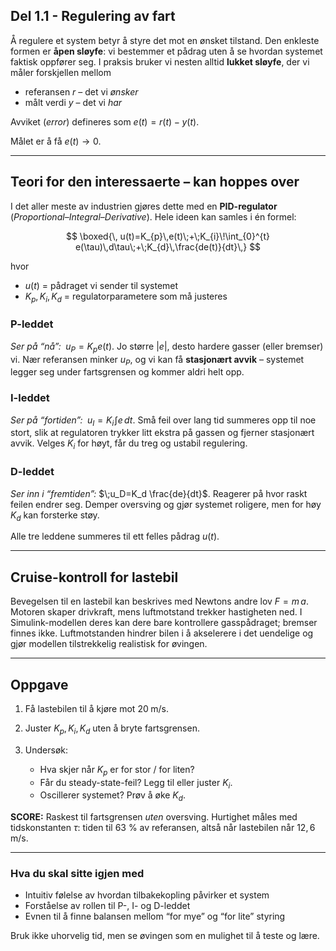 ## Del 1.1 - Regulering av fart

Å regulere et system betyr å styre det mot en ønsket tilstand. Den enkleste formen er **åpen sløyfe**: vi bestemmer et pådrag uten å se hvordan systemet faktisk oppfører seg. I praksis bruker vi nesten alltid **lukket sløyfe**, der vi måler forskjellen mellom

* referansen $r$ – det vi *ønsker*
* målt verdi $y$ – det vi *har*

Avviket (*error*) defineres som
$\displaystyle e(t)=r(t)-y(t)$.

Målet er å få $e(t)\rightarrow 0$.

---

## Teori for den interessaerte – kan hoppes over

I det aller meste av industrien gjøres dette med en **PID-regulator** (*Proportional–Integral–Derivative*). Hele ideen kan samles i én formel:

$$
\boxed{\,
u(t)=K_{p}\,e(t)\;+\;K_{i}\!\int_{0}^{t} e(\tau)\,d\tau\;+\;K_{d}\,\frac{de(t)}{dt}\,}
$$

hvor

* $u(t)$ = pådraget vi sender til systemet
* $K_p, K_i, K_d$ = regulatorparametere som må justeres

### P-leddet

*Ser på “nå”:* $\;u_P=K_p e(t)$.
Jo større $|e|$, desto hardere gasser (eller bremser) vi. Nær referansen minker $u_P$, og vi kan få **stasjonært avvik** – systemet legger seg under fartsgrensen og kommer aldri helt opp.

### I-leddet

*Ser på “fortiden”:* $\;u_I=K_i\!\int e\,dt$.
Små feil over lang tid summeres opp til noe stort, slik at regulatoren trykker litt ekstra på gassen og fjerner stasjonært avvik. Velges $K_i$ for høyt, får du treg og ustabil regulering.

### D-leddet

*Ser inn i “fremtiden”:* $\;u_D=K_d \frac{de}{dt}$.
Reagerer på hvor raskt feilen endrer seg. Demper oversving og gjør systemet roligere, men for høy $K_d$ kan forsterke støy.

Alle tre leddene summeres til ett felles pådrag $u(t)$.

---

## Cruise-kontroll for lastebil

Bevegelsen til en lastebil kan beskrives med Newtons andre lov
$\displaystyle F = m\,a$.
Motoren skaper drivkraft, mens luftmotstand trekker hastigheten ned. I Simulink-modellen deres kan dere bare kontrollere gasspådraget; bremser finnes ikke. Luftmotstanden hindrer bilen i å akselerere i det uendelige og gjør modellen tilstrekkelig realistisk for øvingen.

---

## Oppgave

1. Få lastebilen til å kjøre mot $20\;\text{m/s}$.
2. Juster $K_p, K_i, K_d$ uten å bryte fartsgrensen.
3. Undersøk:

   * Hva skjer når $K_p$ er for stor / for liten?
   * Får du steady-state-feil? Legg til eller juster $K_i$.
   * Oscillerer systemet? Prøv å øke $K_d$.

**SCORE:** Raskest til fartsgrensen *uten* oversving.
Hurtighet måles med tidskonstanten $\tau$: tiden til 63 % av referansen, altså når lastebilen når $12{,}6\;\text{m/s}$.

---

### Hva du skal sitte igjen med

* Intuitiv følelse av hvordan tilbakekopling påvirker et system
* Forståelse av rollen til P-, I- og D-leddet
* Evnen til å finne balansen mellom “for mye” og “for lite” styring

Bruk ikke uhorvelig tid, men se øvingen som en mulighet til å teste og lære.
